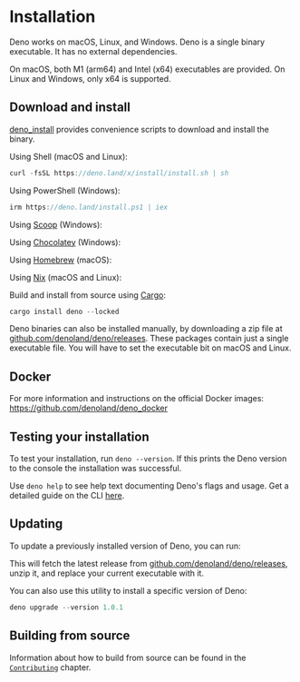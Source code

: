 # Installation

Deno works on macOS, Linux, and Windows. Deno is a single binary executable. It
has no external dependencies.


On macOS, both M1 (arm64) and Intel (x64) executables are provided. On Linux and
Windows, only x64 is supported.


## Download and install

[deno_install](https://github.com/denoland/deno_install) provides convenience
scripts to download and install the binary.


Using Shell (macOS and Linux):



```typescript
curl -fsSL https://deno.land/x/install/install.sh | sh
```
Using PowerShell (Windows):



```typescript
irm https://deno.land/install.ps1 | iex
```
Using [Scoop](https://scoop.sh/) (Windows):


Using [Chocolatey](https://chocolatey.org/packages/deno) (Windows):


Using [Homebrew](https://formulae.brew.sh/formula/deno) (macOS):


Using [Nix](https://nixos.org/download.html) (macOS and Linux):


Build and install from source using [Cargo](https://crates.io/crates/deno):



```typescript
cargo install deno --locked
```
Deno binaries can also be installed manually, by downloading a zip file at
[github.com/denoland/deno/releases](https://github.com/denoland/deno/releases).
These packages contain just a single executable file. You will have to set the
executable bit on macOS and Linux.


## Docker

For more information and instructions on the official Docker images:
<https://github.com/denoland/deno_docker>


## Testing your installation

To test your installation, run `deno --version`. If this prints the Deno version
to the console the installation was successful.


Use `deno help` to see help text documenting Deno's flags and usage. Get a
detailed guide on the CLI [here](https://deno.land/./command_line_interface).


## Updating

To update a previously installed version of Deno, you can run:


This will fetch the latest release from
[github.com/denoland/deno/releases](https://github.com/denoland/deno/releases),
unzip it, and replace your current executable with it.


You can also use this utility to install a specific version of Deno:



```typescript
deno upgrade --version 1.0.1
```
## Building from source

Information about how to build from source can be found in the
[`Contributing`](https://deno.land/../references/contributing/building_from_source) chapter.





